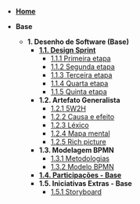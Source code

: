 <!-- docs/_sidebar.md -->

- [**Home**](/README.md)

- **Base**
  - **1. Desenho de Software (Base)**
    - [**1.1. Design Sprint**](/docs/Base/1.1.DesignSprint.md)
      - [1.1.1 Primeira etapa](/docs/Base/1.1.1DesignSprint.md)
      - [1.1.2 Segunda etapa](/docs/Base/1.1.2DesignSprint.md)
      - [1.1.3 Terceira etapa](/docs/Base/1.1.3DesignSprint.md)
      - [1.1.4 Quarta etapa](/docs/Base/1.1.4DesignSprint.md)
      - [1.1.5 Quinta etapa](/docs/Base/1.1.5DesignSprint.md)
    - **1.2. Artefato Generalista**
      - [1.2.1 5W2H](/Base/5W2H.md)
      - [1.2.2 Causa e efeito](/Base/1.2..CausaEEfeito.md)
      - [1.2.3 Léxico](/Base/lexico.md)
      - [1.2.4 Mapa mental](/docs/Base/1.2.4ArtefatoGeneralista.md)
      - [1.2.5 Rich picture](/Base/Richpicture.md)
    - **1.3. Modelagem BPMN**
      - [1.3.1 Metodologias](/Base/Metodologia.md)
      - [1.3.2 Modelo BPMN](/Base/ModelagemBPMN.md)
    - [**1.4. Participações - Base**](/Base/1.4.ParticipacoesBase.md)
    - **1.5. Iniciativas Extras - Base**
      - [1.5.1 Storyboard](/Base/Storyboard.md)
    
